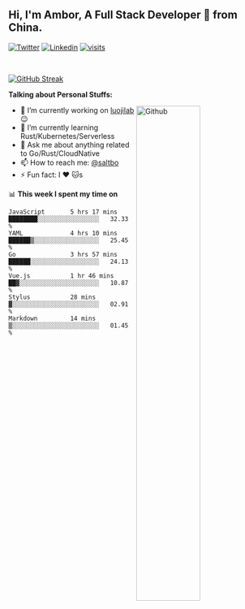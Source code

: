 ## Hi, I'm Ambor, A Full Stack Developer 🚀 from China.

[![Twitter](https://img.shields.io/badge/-saltbo-1ca0f1?style=flat&logo=twitter&logoColor=white)](https://twitter.com/rdsaltbo)
[![Linkedin](https://img.shields.io/badge/-saltbo-blue?style=flat&logo=Linkedin&logoColor=white)](https://www.linkedin.com/in/saltbo/)
[![visits](https://visitor.vercel.app/page/saltbo?color=light-green)](https://github.com/saltbo/)

&nbsp;  

[![GitHub Streak](http://github-readme-streak-stats.herokuapp.com?user=saltbo&hide_border=true&date_format=M%20j%5B%2C%20Y%5D)](https://git.io/streak-stats)

**Talking about Personal Stuffs:**
<!-- Any image aligned to the right. Beware the width  -->
<img width="50%" align="right" alt="Github" src="https://raw.githubusercontent.com/saltbo/saltbo/master/images/git-header.svg" />

- 🔭 I’m currently working on [luojilab](https://github.com/luojilab) :wink:
- 🌱 I’m currently learning Rust/Kubernetes/Serverless
- 💬 Ask me about anything related to Go/Rust/CloudNative
- 📫 How to reach me: [@saltbo](https://twitter.com/rdsaltbo)
- ⚡ Fun fact: I :heart: :cat:s


📊 **This week I spent my time on**
<!--START_SECTION:waka-->

```text
JavaScript       5 hrs 17 mins   ████████░░░░░░░░░░░░░░░░░   32.33 %
YAML             4 hrs 10 mins   ██████▒░░░░░░░░░░░░░░░░░░   25.45 %
Go               3 hrs 57 mins   ██████░░░░░░░░░░░░░░░░░░░   24.13 %
Vue.js           1 hr 46 mins    ██▓░░░░░░░░░░░░░░░░░░░░░░   10.87 %
Stylus           28 mins         ▓░░░░░░░░░░░░░░░░░░░░░░░░   02.91 %
Markdown         14 mins         ▒░░░░░░░░░░░░░░░░░░░░░░░░   01.45 %
```

<!--END_SECTION:waka-->

